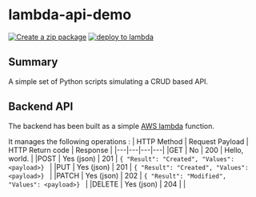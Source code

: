 # lambda-api-demo
[![Create a zip package](https://github.com/Arcanexus/api-demo-backend/actions/workflows/packaging.yml/badge.svg)](https://github.com/Arcanexus/api-demo-backend/actions/workflows/packaging.yml) [![deploy to lambda](https://github.com/Arcanexus/api-demo-backend/actions/workflows/main.yml/badge.svg)](https://github.com/Arcanexus/api-demo-backend/actions/workflows/main.yml)

## Summary
A simple set of Python scripts simulating a CRUD based API.

## Backend API
The backend has been built as a simple [AWS lambda](https://aws.amazon.com/fr/lambda/) function.

It manages the following operations :
| HTTP Method | Request Payload  | HTTP Return code  | Response |
|---|---|---|---|
|GET   | No  | 200   | Hello, world.  |
|POST   | Yes (json)  | 201  | ```{ "Result": "Created", "Values": <payload>} ```  |
|PUT   | Yes (json)  | 201  | ```{ "Result": "Created", "Values": <payload>} ```  |
|PATCH   | Yes (json)  | 202  | ```{ "Result": "Modified", "Values": <payload>} ```  |
|DELETE   | Yes (json)  | 204  |  |

